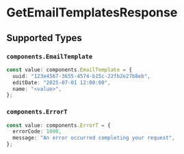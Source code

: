 # GetEmailTemplatesResponse


## Supported Types

### `components.EmailTemplate`

```typescript
const value: components.EmailTemplate = {
  uuid: "123e4567-3655-4574-b15c-22fb2e27b8eb",
  editDate: "2025-07-01 12:00:00",
  name: "<value>",
};
```

### `components.ErrorT`

```typescript
const value: components.ErrorT = {
  errorCode: 1000,
  message: "An error occurred completing your request",
};
```


